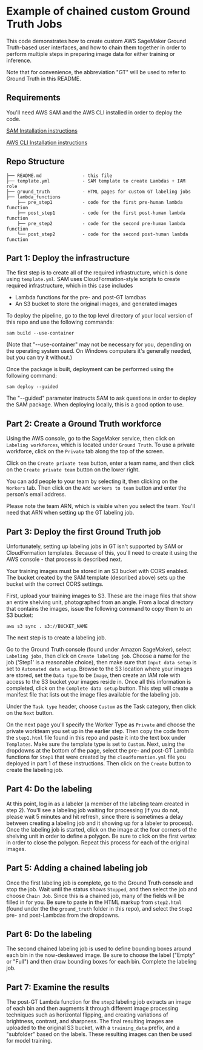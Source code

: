 # Example of chained custom Ground Truth Jobs

This code demonstrates how to create custom AWS SageMaker Ground Truth-based user interfaces, and how to chain them together in order to perform multiple steps in preparing image data for either training or inference.

Note that for convenience, the abbreviation "GT" will be used to refer to Ground Truth in this README.

## Requirements
You'll need AWS SAM and the AWS CLI installed in order to deploy the code.

[SAM Installation instructions](https://aws.amazon.com/serverless/sam/)

[AWS CLI Installation instructions](https://aws.amazon.com/cli/)

## Repo Structure

  ```text
  ├── README.md               - this file
  ├── template.yml            - SAM template to create Lambdas + IAM role
  ├── ground_truth            - HTML pages for custom GT labeling jobs
  ├── lambda_functions
      ├── pre_step1           - code for the first pre-human lambda function
      ├── post_step1          - code for the first post-human lambda function
      ├── pre_step2           - code for the second pre-human lambda function
      └── post_step2          - code for the second post-human lambda function
  ```

## Part 1: Deploy the infrastructure

The first step is to create all of the required infrastructure, which is done using `template.yml`.  SAM uses CloudFormation-style scripts to create required infrastructure, which in this case includes

- Lambda functions for the pre- and post-GT lamdbas
- An S3 bucket to store the original images, and generated images

To deploy the pipeline, go to the top level directory of your local version of this repo and use the following commands:

`sam build --use-container`

(Note that "--use-container" may not be necessary for you, depending on the operating system used.  On Windows computers it's generally needed, but you can try it without.)

Once the package is built, deployment can be performed using the following command:

`sam deploy --guided`

The "--guided" parameter instructs SAM to ask questions in order to deploy the SAM package.  When deploying locally, this is a good option to use.


## Part 2: Create a Ground Truth workforce
Using the AWS console, go to the SageMaker service, then click on `Labeling workforces`, which is located under `Ground Truth`.  To use a private workforce, click on the `Private` tab along the top of the screen.

Click on the `Create private team` button, enter a team name, and then click on the `Create private team` button on the lower right.

You can add people to your team by selecting it, then clicking on the `Workers` tab.  Then click on the `Add workers to team` button and enter the person's email address.

Please note the team ARN, which is visible when you select the team.  You'll need that ARN when setting up the GT labeling job.

## Part 3: Deploy the first Ground Truth job

Unfortunately, setting up labeling jobs in GT isn't supported by SAM or CloudFormation templates.  Because of this, you'll need to create it using the AWS console - that process is described next.

Your training images must be stored in an S3 bucket with CORS enabled.  The bucket created by the SAM template (described above) sets up the bucket with the correct CORS settings.

First, upload your training images to S3. These are the image files that show an entire shelving unit, photographed from an angle.  From a local directory that contains the images, issue the following command to copy them to an S3 bucket:

`aws s3 sync . s3://BUCKET_NAME`

The next step is to create a labeling job.

Go to the Ground Truth console (found under Amazon SageMaker), select `Labeling jobs`, then click on `Create labeling job`.  Choose a name for the job ('Step1' is a reasonable choice), then make sure that `Input data setup` is set to `Automated data setup`.  Browse to the S3 location where your images are stored, set the `Data type` to be `Image`, then create an IAM role with access to the S3 bucket your images reside in.  Once all this information is completed, click on the `Complete data setup` button.  This step will create a manifest file that lists out the image files available for the labeling job.

Under the `Task type` header, choose `Custom` as the Task category, then click on the `Next` button.

On the next page you'll specify the Worker Type as `Private` and choose the private workteam you set up in the earlier step.  Then copy the code from the `step1.html` file found in this repo and paste it into the text box under `Templates`.  Make sure the template type is set to `Custom`.  Next, using the dropdowns at the bottom of the page, select the pre- and post-GT Lambda functions for `Step1` that were created by the `cloudformation.yml` file you deployed in part 1 of these instructions.  Then click on the `Create` button to create the labeling job.

## Part 4: Do the labeling

At this point, log in as a labeler (a member of the labeling team created in step 2). You'll see a labeling job waiting for processing (if you do not, please wait 5 minutes and hit refresh, since there is sometimes a delay between creating a labeling job and it showing up for a labeler to process). Once the labeling job is started, click on the image at the four corners of the shelving unit in order to define a polygon. Be sure to click on the first vertex in order to close the polygon. Repeat this process for each of the original images.

## Part 5: Adding a chained labeling job

Once the first labeling job is complete, go to the Ground Truth console and stop the job. Wait until the status shows `Stopped`, and then select the job and choose `Chain Job`.  Since this is a chained job, many of the fields will be filled in for you. Be sure to paste in the HTML markup from `step2.html` (found under the the `ground_truth` folder in this repo), and select the `Step2` pre- and post-Lambdas from the dropdowns.

## Part 6: Do the labeling

The second chained labeling job is used to define bounding boxes around each bin in the now-deskewed image. Be sure to choose the label ("Empty" or "Full") and then draw bounding boxes for each bin.  Complete the labeling job.

## Part 7: Examine the results

The post-GT Lambda function for the `step2` labeling job extracts an image of each bin and then augments it through different image processing techniques such as horizontal flipping, and creating variations of brightness, contrast, and sharpness. The final resulting images are uploaded to the original S3 bucket, with a `training_data` prefix, and a "subfolder" based on the labels. These resulting images can then be used for model training.

